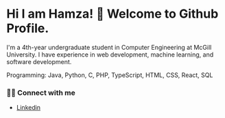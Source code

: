 # Hi I am Hamza! 👋 Welcome to Github Profile.
I'm a 4th-year undergraduate student in Computer Engineering at McGill University. I have experience in web development, machine learning, and software development.

Programming: Java, Python, C, PHP, TypeScript, HTML, CSS, React, SQL

### 👋🏻 Connect with me
* [Linkedin](https://www.linkedin.com/in/hamzaalfarrash/)

<!--
**HamzaAlfarrash/HamzaAlfarrash** is a ✨ _special_ ✨ repository because its `README.md` (this file) appears on your GitHub profile.

Here are some ideas to get you started:

- 🔭 I’m currently working on ...
- 🌱 I’m currently learning ...
- 👯 I’m looking to collaborate on ...
- 🤔 I’m looking for help with ...
- 💬 Ask me about ...
- 📫 How to reach me: ...
- 😄 Pronouns: ...
- ⚡ Fun fact: ...
-->
